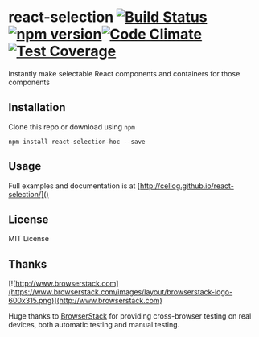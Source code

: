 # react-selection [![Build Status](https://travis-ci.org/cellog/react-selection.svg)](https://travis-ci.org/cellog/react-selection) [![npm version](https://badge.fury.io/js/react-selection-hoc.svg)](http://badge.fury.io/js/react-selection-hoc)[![Code Climate](https://codeclimate.com/github/cellog/react-selection/badges/gpa.svg)](https://codeclimate.com/github/cellog/react-selection)[![Test Coverage](https://codeclimate.com/github/cellog/react-selection/badges/coverage.svg)](https://codeclimate.com/github/cellog/react-selection/coverage)

Instantly make selectable React components and containers for those components

## Installation

Clone this repo or download using `npm`

```
npm install react-selection-hoc --save
```

## Usage

Full examples and documentation is at [http://cellog.github.io/react-selection/]()

## License

MIT License

## Thanks

[![http://www.browserstack.com](https://www.browserstack.com/images/layout/browserstack-logo-600x315.png)](http://www.browserstack.com)

Huge thanks to [BrowserStack](http://www.browserstack.com) for providing
cross-browser testing on real devices, both automatic testing and manual testing.